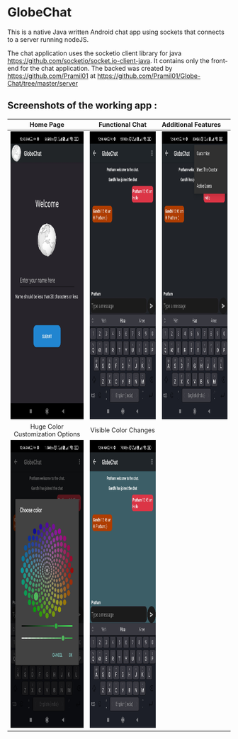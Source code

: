 # GlobeChat
This is a native Java written Android chat app using sockets that connects to a server running nodeJS.

The chat application uses the socketio client library for java https://github.com/socketio/socket.io-client-java. 
It contains only the front-end for the chat application. The backed was created by https://github.com/Pramil01 at https://github.com/Pramil01/Globe-Chat/tree/master/server

## Screenshots of the working app : 

Home Page             |  Functional Chat               |  Additional Features     
:-------------------------:|:-------------------------:|:-------------------------
<img src = "https://github.com/prathamgandhi/GlobeChat/blob/master/screenshots/1.jpg" width="300" height="650.1">  |  <img src = "https://github.com/prathamgandhi/GlobeChat/blob/master/screenshots/2.jpg" width="300" height="650.1">  |  <img src = "https://github.com/prathamgandhi/GlobeChat/blob/master/screenshots/3.jpg" width="300" height="650.1"> 
Huge Color Customization Options | Visible Color Changes
| <img src = "https://github.com/prathamgandhi/GlobeChat/blob/master/screenshots/4.jpg" width="300" height="650.1"> | <img src = "https://github.com/prathamgandhi/GlobeChat/blob/master/screenshots/5.jpg" width="300" height="650.1">
